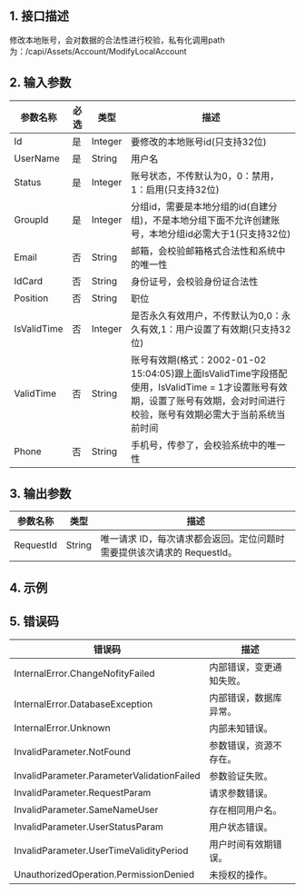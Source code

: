 ## 1. 接口描述




修改本地账号，会对数据的合法性进行校验，私有化调用path为：/capi/Assets/Account/ModifyLocalAccount

## 2. 输入参数


| 参数名称 | 必选 | 类型 | 描述 |
|---------|---------|---------|---------|
| Id | 是 | Integer | 要修改的本地账号id(只支持32位) |
| UserName | 是 | String | 用户名 |
| Status | 是 | Integer | 账号状态，不传默认为0，0：禁用，1：启用(只支持32位) |
| GroupId | 是 | Integer | 分组id，需要是本地分组的id(自建分组)，不是本地分组下面不允许创建账号，本地分组id必需大于1(只支持32位) |
| Email | 否 | String | 邮箱，会校验邮箱格式合法性和系统中的唯一性 |
| IdCard | 否 | String | 身份证号，会校验身份证合法性 |
| Position | 否 | String | 职位 |
| IsValidTime | 否 | Integer | 是否永久有效用户，不传默认为0,0：永久有效,1：用户设置了有效期(只支持32位) |
| ValidTime | 否 | String |  账号有效期(格式：2002-01-02 15:04:05)跟上面IsValidTime字段搭配使用，IsValidTime = 1才设置账号有效期，设置了账号有效期，会对时间进行校验，账号有效期必需大于当前系统当前时间 |
| Phone | 否 | String | 手机号，传参了，会校验系统中的唯一性 |

## 3. 输出参数

| 参数名称 | 类型 | 描述 |
|---------|---------|---------|
| RequestId | String | 唯一请求 ID，每次请求都会返回。定位问题时需要提供该次请求的 RequestId。|

## 4. 示例












## 5. 错误码


| 错误码 | 描述 |
|---------|---------|
| InternalError.ChangeNofityFailed | 内部错误，变更通知失败。 |
| InternalError.DatabaseException | 内部错误，数据库异常。 |
| InternalError.Unknown | 内部未知错误。 |
| InvalidParameter.NotFound | 参数错误，资源不存在。 |
| InvalidParameter.ParameterValidationFailed | 参数验证失败。 |
| InvalidParameter.RequestParam | 请求参数错误。 |
| InvalidParameter.SameNameUser | 存在相同用户名。 |
| InvalidParameter.UserStatusParam | 用户状态错误。 |
| InvalidParameter.UserTimeValidityPeriod | 用户时间有效期错误。 |
| UnauthorizedOperation.PermissionDenied | 未授权的操作。 |
